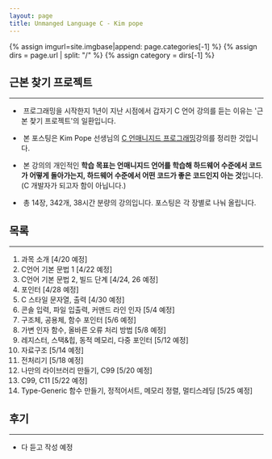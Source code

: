 ```yaml
---
layout: page
title: Unmanged Language C - Kim pope
---
```


{% assign imgurl=site.imgbase|append: page.categories[-1] %}
{% assign dirs = page.url | split: "/" %}
{% assign category = dirs[-1] %}





## 근본 찾기 프로젝트

---

- &nbsp;프로그래밍을 시작한지 1년이 지난 시점에서 갑자기 C 언어 강의를 듣는 이유는 '근본 찾기 프로젝트'의 일환입니다.

- &nbsp;본 포스팅은 Kim Pope 선생님의 [C 언매니지드 프로그래밍](https://www.udemy.com/course/c-unmanaged-programming-by-pocu/)강의를 정리한 것입니다.

- &nbsp;본 강의의 개인적인 **학습 목표는 언매니지드 언어를 학습해 하드웨어 수준에서 코드가 어떻게 돌아가는지, 하드웨어 수준에서 어떤 코드가 좋은 코드인지 아는 것**입니다. (C 개발자가 되고자 함이 아닙니다.)

- &nbsp;총 14장, 342개, 38시간 분량의 강의입니다. 포스팅은 각 장별로 나눠 올립니다.





## 목록

---

1. 과목 소개 [4/20 예정]
2. C언어 기본 문법 1 [4/22 예정]
3. C언어 기본 문법 2, 빌드 단계 [4/24, 26 예정]
4. 포인터 [4/28 예정]
5. C 스타일 문자열, 출력 [4/30 예정]
6. 콘솔 입력, 파일 입출력, 커맨드 라인 인자 [5/4 예정]
7. 구조체, 공용체, 함수 포인터 [5/6 예정]
8. 가변 인자 함수, 올바른 오류 처리 방법 [5/8 예정]
9. 레지스터, 스택&힙, 동적 메모리, 다중 포인터 [5/12 예정]
10. 자료구조 [5/14 예정]
11. 전처리기 [5/18 예정]
12. 나만의 라이브러리 만들기, C99 [5/20 예정]
13. C99, C11 [5/22 예정]
14. Type-Generic 함수 만들기, 정적어서트, 메모리 정렬, 멀티스레딩 [5/25 예정]





## 후기

---

- 다 듣고 작성 예정